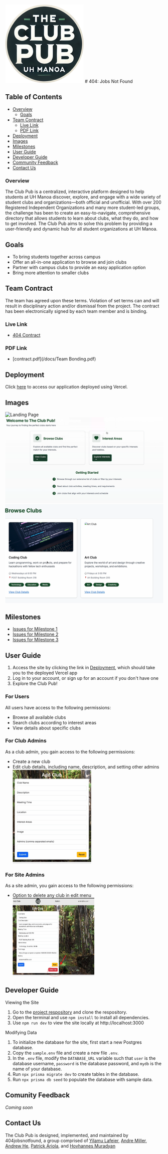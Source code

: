 <img src="docs/clublogo.png" width="250" height="250" alt="Club Pub Logo" title="Club Pub Logo">
# 404: Jobs Not Found

## Table of Contents
* [Overview](#overview)
    * [Goals](#goals)
* [Team Contract](#team-contract)
    * [Live Link](#live-link)
    * [PDF Link](#pdf-link)
* [Deployment](#deployment)
* [Images](#images)
* [Milestones](#milestones)
* [User Guide](#user-guide)
* [Developer Guide](#developer-guide)
* [Community Feedback](#comunity-feedback)
* [Contact Us](#contact-us)

### Overview

The Club Pub is a centralized, interactive platform designed to help students at UH Manoa discover, explore, and engage with a wide variety of student clubs and organizations—both official and unofficial. With over 200 Registered Independent Organizations and many more student-led groups, the challenge has been to create an easy-to-navigate, comprehensive directory that allows students to learn about clubs, what they do, and how to get involved. The Club Pub aims to solve this problem by providing a user-friendly and dynamic hub for all student organizations at UH Manoa.

## Goals

* To bring students together across campus
* Offer an all-in-one application to browse and join clubs
* Partner with campus clubs to provide an easy application option
* Bring more attention to smaller clubs

## Team Contract
The team has agreed upon these terms. Violation of set terms can and will result in disciplinary action and/or dismissal from the project. The contract has been electronically signed by each team member and is binding.

### Live Link
* [404 Contract](https://docs.google.com/document/d/1TxXB5bdOpOYseks1Diq53jgWq90syPOHFUVGKT9IJ6M/edit?usp=sharing)

### PDF Link
* [contract.pdf](/docs/Team Bonding.pdf)

## Deployment
Click [here](https://the-club-pub-git-test1-patricks-projects-491ced00.vercel.app/?_vercel_share=kx7zbHtZDkfMgfq28ZHsXK136z98NvUM) to access our application deployed using Vercel.

## Images
![Landing Page](docs/landingPage.png)
![Welcome Screen](docs/welcome.png)
![Browse Clubs](docs/browseClub.png)

## Milestones
* [Issues for Milestone 1](https://github.com/orgs/404jobsnotfound/projects/1)
* [Issues for Milestone 2](https://github.com/orgs/404jobsnotfound/projects/2)
* [Issues for Milestone 3](https://github.com/orgs/404jobsnotfound/projects/5)

## User Guide
1. Access the site by clicking the link in [Deployment](#deployment), which should take you to the deployed Vercel app
2. Log in to your account, or sign up for an account if you don't have one
3. Explore the Club Pub!

### For Users
All users have access to the following permissions:
- Browse all available clubs
- Search clubs according to interest areas
- View details about specific clubs

### For Club Admins
As a club admin, you gain access to the following permissions:
- Create a new club
- Edit club details, including name, description, and setting other admins
<br /><img src="docs/addClub.png" width="250" height="300" alt="Add club option" title="Add Club Screen" />

### For Site Admins
As a site admin, you gain access to the following permissions:
- Option to delete any club in edit menu
<br /><img src="docs/deleteClub.png" width="260" height="250" alt="Delete club option" title="Delete Club option when editing club details" />

## Developer Guide
Viewing the Site
1. Go to the [project respository](https://github.com/404jobsnotfound/the-club-pub) and clone the respository. 
2. Open the terminal and use `npm install` to install all dependencies.
3. Use `npm run dev` to view the site locally at http://localhost:3000

Modifying Data
1. To initialize the database for the site, first start a new Postgres database.
2. Copy the `sample.env` file and create a new file `.env`.
3. In the `.env` file, modify the `DATABASE_URL` variable such that `user` is the database username, `password` is the database password, and `mydb` is the name of your database.
4. Run `npx prisma migrate dev` to create tables in the database.
5. Run `npx prisma db seed` to populate the database with sample data.

## Comunity Feedback
*Coming soon*

## Contact Us

The Club Pub is designed, implemented, and maintained by 404jobsnotfound, a group comprised of <a href="https://yilamulafeier.github.io">Yilamu Lafeier</a>, <a href="https://andrelmiller.github.io/">Andre Miller</a>, <a href="https://andrewhe6.github.io">Andrew He</a>, <a href="https://patrickariola.github.io">Patrick Ariola</a>, and <a href="https://hovomuradyan.github.io/portfolio/">Hovhannes Muradyan</a>
